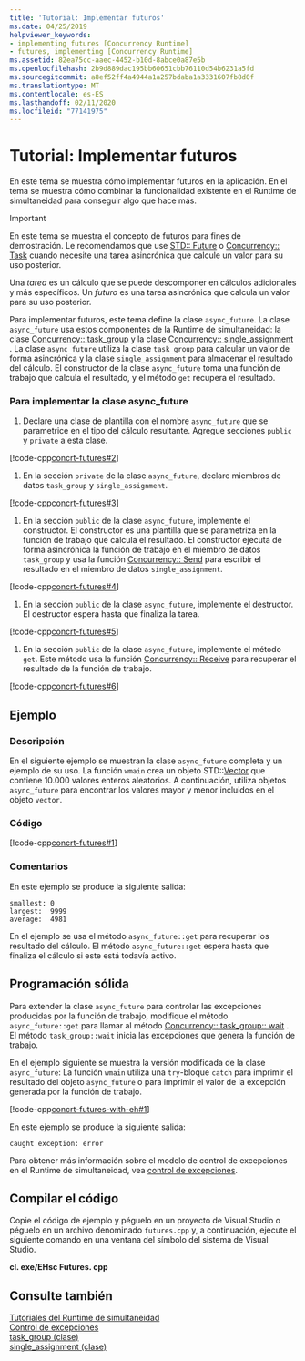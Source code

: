 ```yaml
---
title: 'Tutorial: Implementar futuros'
ms.date: 04/25/2019
helpviewer_keywords:
- implementing futures [Concurrency Runtime]
- futures, implementing [Concurrency Runtime]
ms.assetid: 82ea75cc-aaec-4452-b10d-8abce0a87e5b
ms.openlocfilehash: 2b9d889dac195bb60651cbb76110d54b6231a5fd
ms.sourcegitcommit: a8ef52ff4a4944a1a257bdaba1a3331607fb8d0f
ms.translationtype: MT
ms.contentlocale: es-ES
ms.lasthandoff: 02/11/2020
ms.locfileid: "77141975"
---
```

# <a name="walkthrough-implementing-futures"></a>Tutorial: Implementar futuros

En este tema se muestra cómo implementar futuros en la aplicación. En el tema se muestra cómo combinar la funcionalidad existente en el Runtime de simultaneidad para conseguir algo que hace más.

> [!IMPORTANT]
> En este tema se muestra el concepto de futuros para fines de demostración. Le recomendamos que use [STD:: Future](../../standard-library/future-class.md) o [Concurrency:: Task](../../parallel/concrt/reference/task-class.md) cuando necesite una tarea asincrónica que calcule un valor para su uso posterior.

Una *tarea* es un cálculo que se puede descomponer en cálculos adicionales y más específicos. Un *futuro* es una tarea asincrónica que calcula un valor para su uso posterior.

Para implementar futuros, este tema define la clase `async_future`. La clase `async_future` usa estos componentes de la Runtime de simultaneidad: la clase [Concurrency:: task_group](reference/task-group-class.md) y la clase [Concurrency:: single_assignment](../../parallel/concrt/reference/single-assignment-class.md) . La clase `async_future` utiliza la clase `task_group` para calcular un valor de forma asincrónica y la clase `single_assignment` para almacenar el resultado del cálculo. El constructor de la clase `async_future` toma una función de trabajo que calcula el resultado, y el método `get` recupera el resultado.

### <a name="to-implement-the-async_future-class"></a>Para implementar la clase async_future

1. Declare una clase de plantilla con el nombre `async_future` que se parametrice en el tipo del cálculo resultante. Agregue secciones `public` y `private` a esta clase.

[!code-cpp[concrt-futures#2](../../parallel/concrt/codesnippet/cpp/walkthrough-implementing-futures_1.cpp)]

1. En la sección `private` de la clase `async_future`, declare miembros de datos `task_group` y `single_assignment`.

[!code-cpp[concrt-futures#3](../../parallel/concrt/codesnippet/cpp/walkthrough-implementing-futures_2.cpp)]

1. En la sección `public` de la clase `async_future`, implemente el constructor. El constructor es una plantilla que se parametriza en la función de trabajo que calcula el resultado. El constructor ejecuta de forma asincrónica la función de trabajo en el miembro de datos `task_group` y usa la función [Concurrency:: Send](reference/concurrency-namespace-functions.md#send) para escribir el resultado en el miembro de datos `single_assignment`.

[!code-cpp[concrt-futures#4](../../parallel/concrt/codesnippet/cpp/walkthrough-implementing-futures_3.cpp)]

1. En la sección `public` de la clase `async_future`, implemente el destructor. El destructor espera hasta que finaliza la tarea.

[!code-cpp[concrt-futures#5](../../parallel/concrt/codesnippet/cpp/walkthrough-implementing-futures_4.cpp)]

1. En la sección `public` de la clase `async_future`, implemente el método `get`. Este método usa la función [Concurrency:: Receive](reference/concurrency-namespace-functions.md#receive) para recuperar el resultado de la función de trabajo.

[!code-cpp[concrt-futures#6](../../parallel/concrt/codesnippet/cpp/walkthrough-implementing-futures_5.cpp)]

## <a name="example"></a>Ejemplo

### <a name="description"></a>Descripción

En el siguiente ejemplo se muestran la clase `async_future` completa y un ejemplo de su uso. La función `wmain` crea un objeto STD::[Vector](../../standard-library/vector-class.md) que contiene 10.000 valores enteros aleatorios. A continuación, utiliza objetos `async_future` para encontrar los valores mayor y menor incluidos en el objeto `vector`.

### <a name="code"></a>Código

[!code-cpp[concrt-futures#1](../../parallel/concrt/codesnippet/cpp/walkthrough-implementing-futures_6.cpp)]

### <a name="comments"></a>Comentarios

En este ejemplo se produce la siguiente salida:

```Output
smallest: 0
largest:  9999
average:  4981
```

En el ejemplo se usa el método `async_future::get` para recuperar los resultado del cálculo. El método `async_future::get` espera hasta que finaliza el cálculo si este está todavía activo.

## <a name="robust-programming"></a>Programación sólida

Para extender la clase `async_future` para controlar las excepciones producidas por la función de trabajo, modifique el método `async_future::get` para llamar al método [Concurrency:: task_group:: wait](reference/task-group-class.md#wait) . El método `task_group::wait` inicia las excepciones que genera la función de trabajo.

En el ejemplo siguiente se muestra la versión modificada de la clase `async_future`: La función `wmain` utiliza una `try`-bloque `catch` para imprimir el resultado del objeto `async_future` o para imprimir el valor de la excepción generada por la función de trabajo.

[!code-cpp[concrt-futures-with-eh#1](../../parallel/concrt/codesnippet/cpp/walkthrough-implementing-futures_7.cpp)]

En este ejemplo se produce la siguiente salida:

```Output
caught exception: error
```

Para obtener más información sobre el modelo de control de excepciones en el Runtime de simultaneidad, vea [control de excepciones](../../parallel/concrt/exception-handling-in-the-concurrency-runtime.md).

## <a name="compiling-the-code"></a>Compilar el código

Copie el código de ejemplo y péguelo en un proyecto de Visual Studio o péguelo en un archivo denominado `futures.cpp` y, a continuación, ejecute el siguiente comando en una ventana del símbolo del sistema de Visual Studio.

**cl. exe/EHsc Futures. cpp**

## <a name="see-also"></a>Consulte también

[Tutoriales del Runtime de simultaneidad](../../parallel/concrt/concurrency-runtime-walkthroughs.md)<br/>
[Control de excepciones](../../parallel/concrt/exception-handling-in-the-concurrency-runtime.md)<br/>
[task_group (clase)](reference/task-group-class.md)<br/>
[single_assignment (clase)](../../parallel/concrt/reference/single-assignment-class.md)
